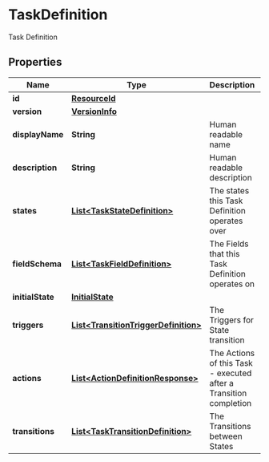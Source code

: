 

# TaskDefinition

Task Definition

## Properties

| Name | Type | Description | Notes |
|------------ | ------------- | ------------- | -------------|
|**id** | [**ResourceId**](ResourceId.md) |  |  |
|**version** | [**VersionInfo**](VersionInfo.md) |  |  [optional] |
|**displayName** | **String** | Human readable name |  |
|**description** | **String** | Human readable description |  [optional] |
|**states** | [**List&lt;TaskStateDefinition&gt;**](TaskStateDefinition.md) | The states this Task Definition operates over |  |
|**fieldSchema** | [**List&lt;TaskFieldDefinition&gt;**](TaskFieldDefinition.md) | The Fields that this Task Definition operates on |  [optional] |
|**initialState** | [**InitialState**](InitialState.md) |  |  |
|**triggers** | [**List&lt;TransitionTriggerDefinition&gt;**](TransitionTriggerDefinition.md) | The Triggers for State transition |  [optional] |
|**actions** | [**List&lt;ActionDefinitionResponse&gt;**](ActionDefinitionResponse.md) | The Actions of this Task - executed after a Transition completion |  [optional] |
|**transitions** | [**List&lt;TaskTransitionDefinition&gt;**](TaskTransitionDefinition.md) | The Transitions between States |  [optional] |



